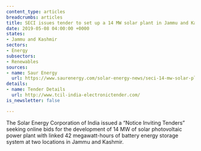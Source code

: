 ```yaml
---
content_type: articles
breadcrumbs: articles
title: SECI issues tender to set up a 14 MW solar plant in Jammu and Kashmir
date: 2019-05-08 04:00:00 +0000
states:
- Jammu and Kashmir
sectors:
- Energy
subsectors:
- Renewables
sources:
- name: Saur Energy
  url: https://www.saurenergy.com/solar-energy-news/seci-14-mw-solar-plant-bess-leh-kargil
details:
- name: Tender Details
  url: http://www.tcil-india-electronictender.com/
is_newsletter: false

---
```

The Solar Energy Corporation of India issued a “Notice Inviting Tenders” seeking online bids for the development of 14 MW of solar photovoltaic power plant with linked 42 megawatt-hours of battery energy storage system at two locations in Jammu and Kashmir.
